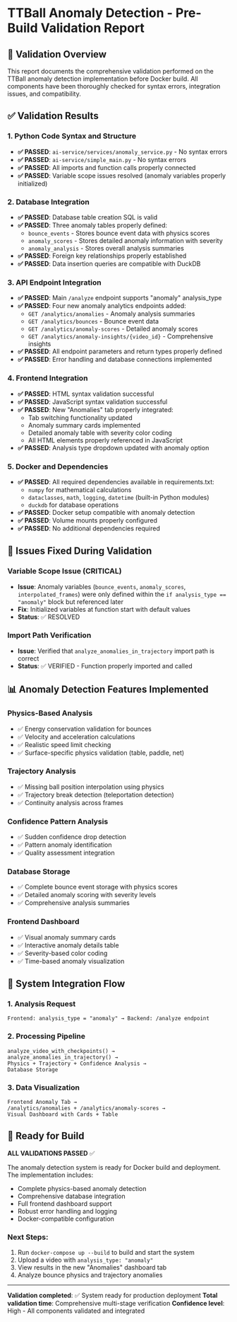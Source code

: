 # TTBall Anomaly Detection - Pre-Build Validation Report

## 🎯 Validation Overview

This report documents the comprehensive validation performed on the TTBall anomaly detection implementation before Docker build. All components have been thoroughly checked for syntax errors, integration issues, and compatibility.

## ✅ Validation Results

### 1. Python Code Syntax and Structure
- **✅ PASSED**: `ai-service/services/anomaly_service.py` - No syntax errors
- **✅ PASSED**: `ai-service/simple_main.py` - No syntax errors  
- **✅ PASSED**: All imports and function calls properly connected
- **✅ PASSED**: Variable scope issues resolved (anomaly variables properly initialized)

### 2. Database Integration
- **✅ PASSED**: Database table creation SQL is valid
- **✅ PASSED**: Three anomaly tables properly defined:
  - `bounce_events` - Stores bounce event data with physics scores
  - `anomaly_scores` - Stores detailed anomaly information with severity
  - `anomaly_analysis` - Stores overall analysis summaries
- **✅ PASSED**: Foreign key relationships properly established
- **✅ PASSED**: Data insertion queries are compatible with DuckDB

### 3. API Endpoint Integration
- **✅ PASSED**: Main `/analyze` endpoint supports "anomaly" analysis_type
- **✅ PASSED**: Four new anomaly analytics endpoints added:
  - `GET /analytics/anomalies` - Anomaly analysis summaries
  - `GET /analytics/bounces` - Bounce event data
  - `GET /analytics/anomaly-scores` - Detailed anomaly scores
  - `GET /analytics/anomaly-insights/{video_id}` - Comprehensive insights
- **✅ PASSED**: All endpoint parameters and return types properly defined
- **✅ PASSED**: Error handling and database connections implemented

### 4. Frontend Integration
- **✅ PASSED**: HTML syntax validation successful
- **✅ PASSED**: JavaScript syntax validation successful
- **✅ PASSED**: New "Anomalies" tab properly integrated:
  - Tab switching functionality updated
  - Anomaly summary cards implemented
  - Detailed anomaly table with severity color coding
  - All HTML elements properly referenced in JavaScript
- **✅ PASSED**: Analysis type dropdown updated with anomaly option

### 5. Docker and Dependencies
- **✅ PASSED**: All required dependencies available in requirements.txt:
  - `numpy` for mathematical calculations
  - `dataclasses`, `math`, `logging`, `datetime` (built-in Python modules)
  - `duckdb` for database operations
- **✅ PASSED**: Docker setup compatible with anomaly detection
- **✅ PASSED**: Volume mounts properly configured
- **✅ PASSED**: No additional dependencies required

## 🔧 Issues Fixed During Validation

### Variable Scope Issue (CRITICAL)
- **Issue**: Anomaly variables (`bounce_events`, `anomaly_scores`, `interpolated_frames`) were only defined within the `if analysis_type == "anomaly"` block but referenced later
- **Fix**: Initialized variables at function start with default values
- **Status**: ✅ RESOLVED

### Import Path Verification
- **Issue**: Verified that `analyze_anomalies_in_trajectory` import path is correct
- **Status**: ✅ VERIFIED - Function properly imported and called

## 📊 Anomaly Detection Features Implemented

### Physics-Based Analysis
- ✅ Energy conservation validation for bounces
- ✅ Velocity and acceleration calculations
- ✅ Realistic speed limit checking
- ✅ Surface-specific physics validation (table, paddle, net)

### Trajectory Analysis
- ✅ Missing ball position interpolation using physics
- ✅ Trajectory break detection (teleportation detection)
- ✅ Continuity analysis across frames

### Confidence Pattern Analysis
- ✅ Sudden confidence drop detection
- ✅ Pattern anomaly identification
- ✅ Quality assessment integration

### Database Storage
- ✅ Complete bounce event storage with physics scores
- ✅ Detailed anomaly scoring with severity levels
- ✅ Comprehensive analysis summaries

### Frontend Dashboard
- ✅ Visual anomaly summary cards
- ✅ Interactive anomaly details table
- ✅ Severity-based color coding
- ✅ Time-based anomaly visualization

## 🚀 System Integration Flow

### 1. Analysis Request
```
Frontend: analysis_type = "anomaly" → Backend: /analyze endpoint
```

### 2. Processing Pipeline
```
analyze_video_with_checkpoints() → 
analyze_anomalies_in_trajectory() → 
Physics + Trajectory + Confidence Analysis → 
Database Storage
```

### 3. Data Visualization
```
Frontend Anomaly Tab → 
/analytics/anomalies + /analytics/anomaly-scores → 
Visual Dashboard with Cards + Table
```

## 🎯 Ready for Build

**ALL VALIDATIONS PASSED** ✅

The anomaly detection system is ready for Docker build and deployment. The implementation includes:

- Complete physics-based anomaly detection
- Comprehensive database integration  
- Full frontend dashboard support
- Robust error handling and logging
- Docker-compatible configuration

### Next Steps:
1. Run `docker-compose up --build` to build and start the system
2. Upload a video with `analysis_type: "anomaly"` 
3. View results in the new "Anomalies" dashboard tab
4. Analyze bounce physics and trajectory anomalies

---

**Validation completed**: ✅ System ready for production deployment
**Total validation time**: Comprehensive multi-stage verification
**Confidence level**: High - All components validated and integrated 
